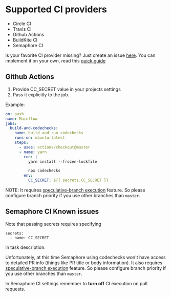 # Supported CI providers

- Circle CI
- Travis CI
- Github Actions
- BuildKite CI
- Semaphore CI

Is your favorite CI provider missing? Just create an issue
[here](https://github.com/codechecks/monorepo). You can implement it on your own, read this
[quick guide](adding-new-ci.md)

## Github Actions

1. Provide CC_SECRET value in your projects settings
2. Pass it explicitly to the job.

Example:

```yml
on: push
name: Mainflow
jobs:
  build-and-codechecks:
    name: build and run codechecks
    runs-on: ubuntu-latest
    steps:
      - uses: actions/checkout@master
      - name: yarn
        run: |
          yarn install --frozen-lockfile

          npx codechecks
        env:
          CC_SECRET: ${{ secrets.CC_SECRET }}
```

NOTE: It requires
[speculative-branch execution](https://github.com/codechecks/docs/blob/master/configuration.md#speculative-branch-execution)
feature. So please configure branch priority if you use other branches than `master`.

## Semaphore CI Known issues

Note that passing secrets requires specifying

```
secrets:
  - name: CC_SECRET
```

in task description.

Unfortunately, at this time Semaphore using codechecks won't have access to detailed PR info (things
like PR title or body information). It also requires
[speculative-branch execution](https://github.com/codechecks/docs/blob/master/configuration.md#speculative-branch-execution)
feature. So please configure branch priority if you use other branches than `master`.

In Semaphore CI settings remember to **turn off** CI execution on pull requests.
